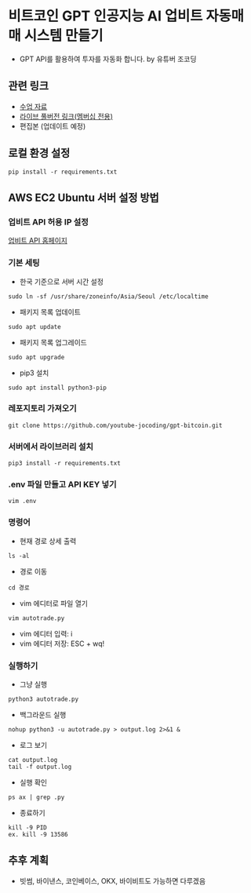 # 비트코인 GPT 인공지능 AI 업비트 자동매매 시스템 만들기

- GPT API를 활용하여 투자를 자동화 합니다. by 유튜버 조코딩

## 관련 링크

- [수업 자료](https://jocoding.net/bitcoin)
- [라이브 풀버전 링크(멤버십 전용)](https://youtube.com/live/-7IVgjUw79s?feature=share)
- 편집본 (업데이트 예정)

## 로컬 환경 설정

```
pip install -r requirements.txt
```

## AWS EC2 Ubuntu 서버 설정 방법

### 업비트 API 허용 IP 설정

[업비트 API 홈페이지](https://upbit.com/mypage/open_api_management)

### 기본 세팅

- 한국 기준으로 서버 시간 설정

```
sudo ln -sf /usr/share/zoneinfo/Asia/Seoul /etc/localtime
```

- 패키지 목록 업데이트

```
sudo apt update
```

- 패키지 목록 업그레이드

```
sudo apt upgrade
```

- pip3 설치

```
sudo apt install python3-pip
```

### 레포지토리 가져오기

```
git clone https://github.com/youtube-jocoding/gpt-bitcoin.git
```

### 서버에서 라이브러리 설치

```
pip3 install -r requirements.txt
```

### .env 파일 만들고 API KEY 넣기

```
vim .env
```

### 명령어

- 현재 경로 상세 출력

```
ls -al
```

- 경로 이동

```
cd 경로
```

- vim 에디터로 파일 열기

```
vim autotrade.py
```

- vim 에디터 입력: i
- vim 에디터 저장: ESC + wq!

### 실행하기

- 그냥 실행

```
python3 autotrade.py
```

- 백그라운드 실행

```
nohup python3 -u autotrade.py > output.log 2>&1 &
```

- 로그 보기

```
cat output.log
tail -f output.log
```

- 실행 확인

```
ps ax | grep .py
```

- 종료하기

```
kill -9 PID
ex. kill -9 13586
```

## 추후 계획

- 빗썸, 바이낸스, 코인베이스, OKX, 바이비트도 가능하면 다루겠음
